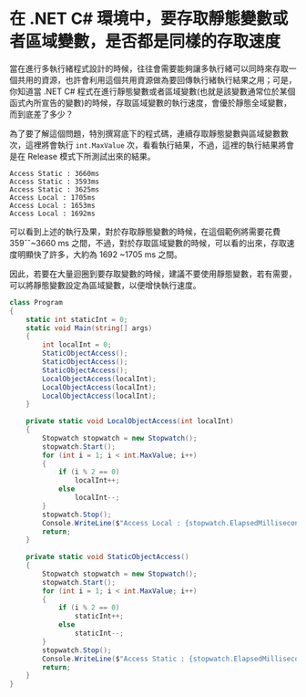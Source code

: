 # 在 .NET C# 環境中，要存取靜態變數或者區域變數，是否都是同樣的存取速度

當在進行多執行緒程式設計的時候，往往會需要能夠讓多執行緒可以同時來存取一個共用的資源，也許會利用這個共用資源做為要回傳執行緒執行結果之用；可是，你知道當 .NET C# 程式在進行靜態變數或者區域變數(也就是該變數通常位於某個函式內所宣告的變數)的時候，存取區域變數的執行速度，會優於靜態全域變數，而到底差了多少？

為了要了解這個問題，特別撰寫底下的程式碼，連續存取靜態變數與區域變數數次，這裡將會執行 `int.MaxValue` 次，看看執行結果，不過，這裡的執行結果將會是在 Release 模式下所測試出來的結果。

```
Access Static : 3660ms
Access Static : 3593ms
Access Static : 3625ms
Access Local : 1705ms
Access Local : 1653ms
Access Local : 1692ms
```

可以看到上述的執行及果，對於存取靜態變數的時候，在這個範例將需要花費 359ˇˇ~3660 ms 之間，不過，對於存取區域變數的時候，可以看的出來，存取速度明顯快了許多，大約為 1692 ~1705 ms 之間。

因此，若要在大量迴圈到要存取變數的時候，建議不要使用靜態變數，若有需要，可以將靜態變數設定為區域變數，以便增快執行速度。

```csharp
class Program
{
    static int staticInt = 0;
    static void Main(string[] args)
    {
        int localInt = 0;
        StaticObjectAccess();
        StaticObjectAccess();
        StaticObjectAccess();
        LocalObjectAccess(localInt);
        LocalObjectAccess(localInt);
        LocalObjectAccess(localInt);
    }
 
    private static void LocalObjectAccess(int localInt)
    {
        Stopwatch stopwatch = new Stopwatch();
        stopwatch.Start();
        for (int i = 1; i < int.MaxValue; i++)
        {
            if (i % 2 == 0)
                localInt++;
            else
                localInt--;
        }
        stopwatch.Stop();
        Console.WriteLine($"Access Local : {stopwatch.ElapsedMilliseconds}ms");
        return;
    }
 
    private static void StaticObjectAccess()
    {
        Stopwatch stopwatch = new Stopwatch();
        stopwatch.Start();
        for (int i = 1; i < int.MaxValue; i++)
        {
            if (i % 2 == 0)
                staticInt++;
            else
                staticInt--;
        }
        stopwatch.Stop();
        Console.WriteLine($"Access Static : {stopwatch.ElapsedMilliseconds}ms");
        return;
    }
}
```

